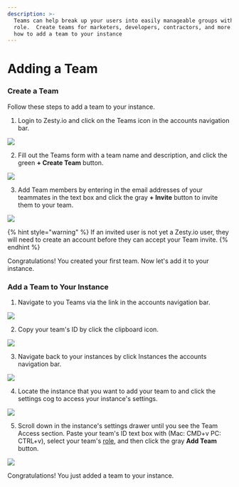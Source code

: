 ```yaml
---
description: >-
  Teams can help break up your users into easily manageable groups with a single
  role.  Create teams for marketers, developers, contractors, and more.  Learn
  how to add a team to your instance
---
```


# Adding a Team

### Create a Team

Follow these steps to add a team to your instance. 

1. Login to Zesty.io and click on the Teams icon in the accounts navigation bar.  

![](../../../.gitbook/assets/teams-01-accounts-nav-bar.png)

2. Fill out the Teams form with a team name and description, and click the green **+ Create Team** button.   

                  

![](../../../.gitbook/assets/teams-02-create-a-team.png)

3. Add Team members by entering in the email addresses of your teammates in the text box and click the gray **+ Invite** button to invite them to your team.  

![](../../../.gitbook/assets/teams-03-add-members.png)

{% hint style="warning" %}
If an invited user is not yet a Zesty.io user, they will need to create an account before they can accept your Team invite.
{% endhint %}

Congratulations! You created your first team. Now let's add it to your instance.

### Add a Team to Your Instance

1. Navigate to you Teams via the link in the accounts navigation bar.  

![](../../../.gitbook/assets/teams-01-accounts-nav-bar.png)

2. Copy your team's ID by click the clipboard icon.   

![](../../../.gitbook/assets/teams-02-copy-team-id.png)

3. Navigate back to your instances by click Instances the accounts navigation bar.                                                            

![](../../../.gitbook/assets/teams-03-navigate-to-instances.png)

4. Locate the instance that you want to add your team to and click the settings cog to access your instance's settings.  

![](../../../.gitbook/assets/teams-04-instance-settings-cog.png)

5. Scroll down in the instance's settings drawer until you see the Team Access section. Paste your team's ID text box with \(Mac: CMD+v  PC: CTRL+v\), select your team's [role](../../../content-instance/roles-and-permissions.md), and then click the gray **Add Team** button.                                 

![](../../../.gitbook/assets/teams-05-team-access.png)

Congratulations! You just added a team to your instance. 

